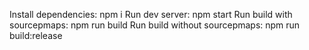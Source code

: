 Install dependencies:
npm i
Run dev server:
npm start
Run build with sourcepmaps:
npm run build
Run build without sourcepmaps:
npm run build:release
